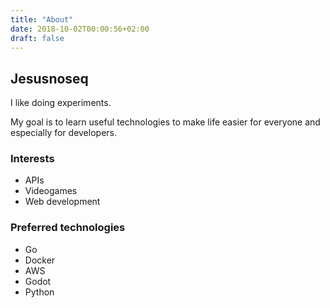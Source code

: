 ```yaml
---
title: "About"
date: 2018-10-02T00:00:56+02:00
draft: false
---
```


## Jesusnoseq

I like doing experiments.

My goal is to learn useful technologies to make life easier for everyone and especially for developers.

### Interests

* APIs
* Videogames
* Web development

### Preferred technologies

* Go
* Docker
* AWS
* Godot
* Python

